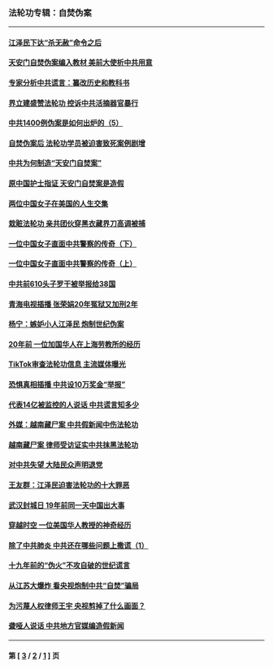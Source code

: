 ### 法轮功专辑：自焚伪案
---
#### [江泽民下达“杀无赦”命令之后](../../pages/nf5562/n13878084.md?02170430) 
#### [天安门自焚伪案编入教材 美前大使析中共用意](../../pages/nf5562/n13791932.md?02170430) 
#### [专家分析中共谎言：纂改历史和教科书](../../pages/nf5562/n13781542.md?02170430) 
#### [界立建盛赞法轮功 控诉中共活摘器官暴行](../../pages/nf5562/n13781971.md?02170430) 
#### [中共1400例伪案是如何出炉的（5）](../../pages/nf5562/n13226831.md?02170430) 
#### [自焚伪案后 法轮功学员被迫害致死案例剧增](../../pages/nf5562/n13190600.md?02170430) 
#### [中共为何制造“天安门自焚案”](../../pages/nf5562/n13183270.md?02170430) 
#### [原中国护士指证 天安门自焚案是造假](../../pages/nf5562/n13172289.md?02170430) 
#### [两位中国女子在美国的人生交集](../../pages/nf5562/n13156138.md?02170430) 
#### [栽赃法轮功 亲共团伙穿黑衣藏界刀高调被捕](../../pages/nf5562/n13073780.md?02170430) 
#### [一位中国女子直面中共警察的传奇（下）](../../pages/nf5562/n12989706.md?02170430) 
#### [一位中国女子直面中共警察的传奇（上）](../../pages/nf5562/n12985072.md?02170430) 
#### [中共前610头子罗干被举报给38国](../../pages/nf5562/n12975419.md?02170430) 
#### [青海电视插播 张荣娟20年冤狱又加刑2年](../../pages/nf5562/n12738166.md?02170430) 
#### [杨宁：嫉妒小人江泽民 炮制世纪伪案](../../pages/nf5562/n12724108.md?02170430) 
#### [20年前 一位加国华人在上海劳教所的经历](../../pages/nf5562/n12707932.md?02170430) 
#### [TikTok审查法轮功信息 主流媒体曝光](../../pages/nf5562/n12362336.md?02170430) 
#### [恐惧真相插播 中共设10万奖金“举报”](../../pages/nf5562/n12306396.md?02170430) 
#### [代表14亿被监控的人说话 中共谎言知多少](../../pages/nf5562/n12297484.md?02170430) 
#### [外媒：越南藏尸案 中共假新闻中伤法轮功](../../pages/nf5562/n12264411.md?02170430) 
#### [越南藏尸案 律师受访证实中共抹黑法轮功](../../pages/nf5562/n12261878.md?02170430) 
#### [对中共失望 大陆民众声明退党](../../pages/nf5562/n12187315.md?02170430) 
#### [王友群：江泽民迫害法轮功的十大罪恶](../../pages/nf5562/n12169074.md?02170430) 
#### [武汉封城日 19年前同一天中国出大事](../../pages/nf5562/n12150901.md?02170430) 
#### [穿越时空  一位美国华人教授的神奇经历](../../pages/nf5562/n12097460.md?02170430) 
#### [除了中共肺炎 中共还在哪些问题上撒谎（1）](../../pages/nf5562/n11955770.md?02170430) 
#### [十九年前的“伪火”不攻自破的世纪谎言](../../pages/nf5562/n11813238.md?02170430) 
#### [从江苏大爆炸 看央视炮制中共“自焚”骗局](../../pages/nf5562/n11140275.md?02170430) 
#### [为污蔑人权律师王宇 央视剪掉了什么画面？](../../pages/nf5562/n11130142.md?02170430) 
#### [聋哑人说话 中共地方官媒编造假新闻](../../pages/nf5562/n11006067.md?02170430) 

---
#### 第 [ [3](./3.md?02170430) / [2](./2.md?02170430) / [1](./1.md?02170430) ] 页

